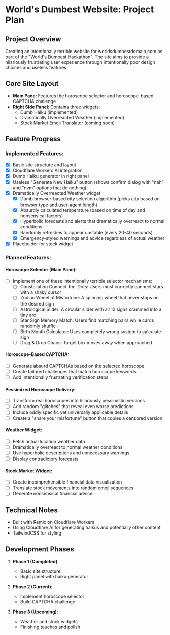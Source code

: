 # World's Dumbest Website: Project Plan

## Project Overview

Creating an intentionally terrible website for worldsdumbestdomain.com as part of the "World's Dumbest Hackathon". The site aims to provide a hilariously frustrating user experience through intentionally poor design choices and useless features.

## Core Site Layout

- **Main Pane**: Features the horoscope selector and horoscope-based CAPTCHA challenge
- **Right Side Panel**: Contains three widgets:
  - Dumb Haiku (implemented)
  - Dramatically Overreacted Weather (implemented)
  - Stock Market Emoji Translator (coming soon)

## Feature Progress

### Implemented Features:

- [x] Basic site structure and layout
- [x] Cloudflare Workers AI integration
- [x] Dumb Haiku generator in right panel
- [x] Useless "Generate New Haiku" button (shows confirm dialog with "nah" and "nvm" options that do nothing)
- [x] Dramatically Overreacted Weather widget
  - [x] Dumb browser-based city selection algorithm (picks city based on browser type and user-agent length)
  - [x] Absurdly calculated temperature (based on time of day and nonsensical factors)
  - [x] Hyperbolic forecasts and alerts that dramatically overreact to normal conditions
  - [x] Randomly refreshes to appear unstable (every 20-40 seconds)
  - [x] Emergency-styled warnings and advice regardless of actual weather
- [x] Placeholder for stock widget

### Planned Features:

#### Horoscope Selector (Main Pane):

- [ ] Implement one of these intentionally terrible selector mechanisms:
  - [ ] Constellation Connect-the-Dots: Users must correctly connect stars with a shaky cursor
  - [ ] Zodiac Wheel of Misfortune: A spinning wheel that never stops on the desired sign
  - [ ] Astrological Slider: A circular slider with all 12 signs crammed into a tiny arc
  - [ ] Star Sign Memory Match: Users find matching pairs while cards randomly shuffle
  - [ ] Birth Month Calculator: Uses completely wrong system to calculate sign
  - [ ] Drag & Drop Chaos: Target box moves away when approached

#### Horoscope-Based CAPTCHA:

- [ ] Generate absurd CAPTCHAs based on the selected horoscope
- [ ] Create tailored challenges that match horoscope keywords
- [ ] Add intentionally frustrating verification steps

#### Pessimized Horoscope Delivery:

- [ ] Transform real horoscopes into hilariously pessimistic versions
- [ ] Add random "glitches" that reveal even worse predictions
- [ ] Include oddly specific yet universally applicable details
- [ ] Create a "share your misfortune" button that copies a censored version

#### Weather Widget:

- [ ] Fetch actual location weather data
- [ ] Dramatically overreact to normal weather conditions
- [ ] Use hyperbolic descriptions and unnecessary warnings
- [ ] Display contradictory forecasts

#### Stock Market Widget:

- [ ] Create incomprehensible financial data visualization
- [ ] Translate stock movements into random emoji sequences
- [ ] Generate nonsensical financial advice

## Technical Notes

- Built with Remix on Cloudflare Workers
- Using Cloudflare AI for generating haikus and potentially other content
- TailwindCSS for styling

## Development Phases

1. **Phase 1 (Completed)**:
   - Basic site structure
   - Right panel with haiku generator

2. **Phase 2 (Current)**:
   - Implement horoscope selector
   - Build CAPTCHA challenge

3. **Phase 3 (Upcoming)**:
   - Weather and stock widgets
   - Finishing touches and polish